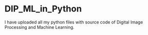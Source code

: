 # DIP_ML_in_Python
I have uploaded all my python files with source code of Digital Image Processing and Machine Learning.
